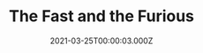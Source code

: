 ---
title: "The Fast and the Furious"
year: 2001
date: 2021-03-25T00:00:03.000Z
permalink: /almanac/movies/2021-03-25-the-fast-and-the-furious/index.html
link: https://letterboxd.com/rknightuk/film/the-fast-and-the-furious-2001/2/
rating: 3
tmdbid: 9799
---